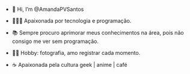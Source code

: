 - 👋 Hi, I’m @AmandaPVSantos
  
- 👩🏻‍💻 Apaixonada por tecnologia e programação.
  
- 📚 Sempre procuro aprimorar meus conhecimentos na área, pois não consigo me ver sem programação.
  
- 📸🌼 Hobby: fotografia, amo registrar cada momento. 
  
- ☕️ Apaixonada pela cultura geek | anime | café 
<!---
AmandaPVSantos/AmandaPVSantos is a ✨ special ✨ repository because its `README.md` (this file) appears on your GitHub profile.
You can click the Preview link to take a look at your changes.
--->

